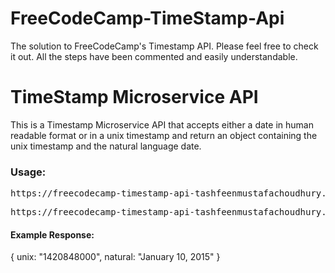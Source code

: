 # FreeCodeCamp-TimeStamp-Api
The solution to FreeCodeCamp's Timestamp API. Please feel free to check it out. All the steps have been commented and easily understandable.

<h1>TimeStamp Microservice API</h1>
<p>This is a Timestamp Microservice API that accepts either a date in human readable format or in a unix timestamp and return an object containing the unix timestamp and the natural language date.</p>
      
<h3>Usage:</h3>

<pre>https://freecodecamp-timestamp-api-tashfeenmustafachoudhury.c9users.io/January 10, 2015</pre>
<pre>https://freecodecamp-timestamp-api-tashfeenmustafachoudhury.c9users.io/1420848000</pre>

<h4>Example Response:</h4>
{
  unix: "1420848000",
  natural: "January 10, 2015"
}
